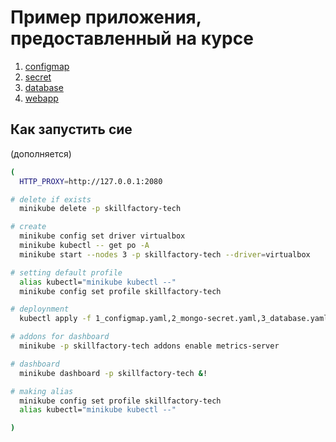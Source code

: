 # Пример приложения, предоставленный на курсе

1. [configmap](1_configmap.yaml)
2. [secret](2_mongo-secret.yaml)
3. [database](3_database.yaml)
4. [webapp](4_webapp.yaml)

## Как запустить сие

(дополняется)

```bash
(
  HTTP_PROXY=http://127.0.0.1:2080

# delete if exists
  minikube delete -p skillfactory-tech

# create
  minikube config set driver virtualbox
  minikube kubectl -- get po -A
  minikube start --nodes 3 -p skillfactory-tech --driver=virtualbox

# setting default profile
  alias kubectl="minikube kubectl --"
  minikube config set profile skillfactory-tech

# deploynment
  kubectl apply -f 1_configmap.yaml,2_mongo-secret.yaml,3_database.yaml,4_webapp.yaml

# addons for dashboard
  minikube -p skillfactory-tech addons enable metrics-server

# dashboard
  minikube dashboard -p skillfactory-tech &!

# making alias
  minikube config set profile skillfactory-tech
  alias kubectl="minikube kubectl --"

)
```

